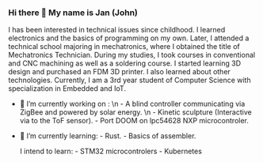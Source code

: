 ### Hi there 👋 My name is Jan (John)

I has been interested in technical issues since childhood. I learned electronics and the basics of programming on my own. Later, I attended a technical school majoring in mechatronics, where I obtained the title of Mechatronics Technician. During my studies, I took courses in conventional and CNC machining as well as a soldering course. I started learning 3D design and purchased an FDM 3D printer. I also learned about other technologies. Currently, I am a 3rd year student of Computer Science with specialization in Embedded and IoT.

- 🔭 I’m currently working on : \n
       - A blind controller communicating via ZigBee and powered by solar energy. \n
       - Kinetic sculpture (Interactive via to the ToF sensor).
       - Port DOOM on lpc54628 NXP microcontroler.

 - 🌱 I’m currently learning:
       - Rust.
       - Basics of assembler.

      I intend to learn:
       - STM32 microcontrolers
       - Kubernetes

   

<!--
**EleJanDC2/EleJanDC2** is a ✨ _special_ ✨ repository because its `README.md` (this file) appears on your GitHub profile.

Here are some ideas to get you started:

- 🔭 I’m currently working on ...
- 🌱 I’m currently learning ...
- 👯 I’m looking to collaborate on ...
- 🤔 I’m looking for help with ...
- 💬 Ask me about ...
- 📫 How to reach me: ...
- 😄 Pronouns: ...
- ⚡ Fun fact: ...
-->
